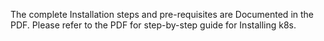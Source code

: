 The complete Installation steps and pre-requisites are Documented in the PDF.
Please refer to the PDF for step-by-step guide for Installing k8s.

